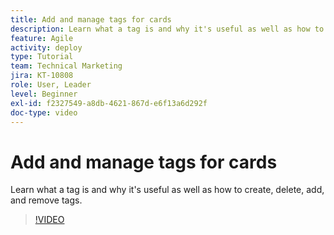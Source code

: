 ```yaml
---
title: Add and manage tags for cards
description: Learn what a tag is and why it's useful as well as how to create, delete, add, and remove tags.
feature: Agile
activity: deploy
type: Tutorial
team: Technical Marketing
jira: KT-10808
role: User, Leader
level: Beginner
exl-id: f2327549-a8db-4621-867d-e6f13a6d292f
doc-type: video
---
```

# Add and manage tags for cards

Learn what a tag is and why it's useful as well as how to create, delete, add, and remove tags.

>[!VIDEO](https://video.tv.adobe.com/v/346807/?quality=12&learn=on)

